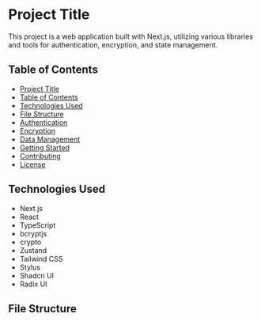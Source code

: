 # Project Title

This project is a web application built with Next.js, utilizing various libraries and tools for authentication, encryption, and state management.

## Table of Contents

- [Project Title](#project-title)
- [Table of Contents](#table-of-contents)
- [Technologies Used](#technologies-used)
- [File Structure](#file-structure)
- [Authentication](#authentication)
- [Encryption](#encryption)
- [Data Management](#data-management)
- [Getting Started](#getting-started)
- [Contributing](#contributing)
- [License](#license)

## Technologies Used

- Next.js
- React
- TypeScript
- bcryptjs
- crypto
- Zustand
- Tailwind CSS
- Stylus
- Shadcn UI
- Radix UI

## File Structure
